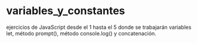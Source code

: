 # variables_y_constantes
ejercicios de JavaScript desde el 1 hasta el 5 donde se trabajarán variables let, método prompt(), método console.log() y concatenación.
